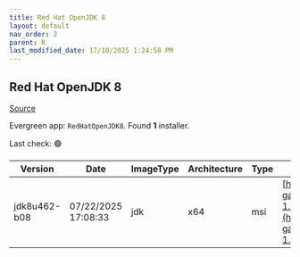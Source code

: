 ```yaml
---
title: Red Hat OpenJDK 8
layout: default
nav_order: 2
parent: R
last_modified_date: 17/10/2025 1:24:58 PM
---
```


## Red Hat OpenJDK 8

[Source](https://developers.redhat.com/products/openjdk/overview)

Evergreen app: `RedHatOpenJDK8`. Found **1** installer.

Last check: 🟢

| Version      | Date                | ImageType | Architecture | Type | URI                                                                                                                                                                                                                                                                        |
| ------------ | ------------------- | --------- | ------------ | ---- | -------------------------------------------------------------------------------------------------------------------------------------------------------------------------------------------------------------------------------------------------------------------------- |
| jdk8u462-b08 | 07/22/2025 17:08:33 | jdk       | x64          | msi  | [https://developers.redhat.com/content-gateway/file/pub/openjdk/adoptium/July_2025/java-1.8.0-openjdk-1.8.0.462.b08-2.win.x86_64.msi](https://developers.redhat.com/content-gateway/file/pub/openjdk/adoptium/July_2025/java-1.8.0-openjdk-1.8.0.462.b08-2.win.x86_64.msi) |
